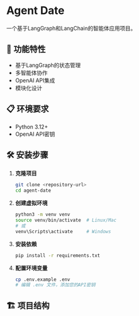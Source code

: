 # Agent Date

一个基于LangGraph和LangChain的智能体应用项目。

## 🚀 功能特性

- 基于LangGraph的状态管理
- 多智能体协作
- OpenAI API集成
- 模块化设计

## 📋 环境要求

- Python 3.12+
- OpenAI API密钥

## 🛠️ 安装步骤

1. **克隆项目**
   ```bash
   git clone <repository-url>
   cd agent-date
   ```

2. **创建虚拟环境**
   ```bash
   python3 -m venv venv
   source venv/bin/activate  # Linux/Mac
   # 或
   venv\Scripts\activate     # Windows
   ```

3. **安装依赖**
   ```bash
   pip install -r requirements.txt
   ```

4. **配置环境变量**
   ```bash
   cp .env.example .env
   # 编辑 .env 文件，添加您的API密钥
   ```

## 🏗️ 项目结构
